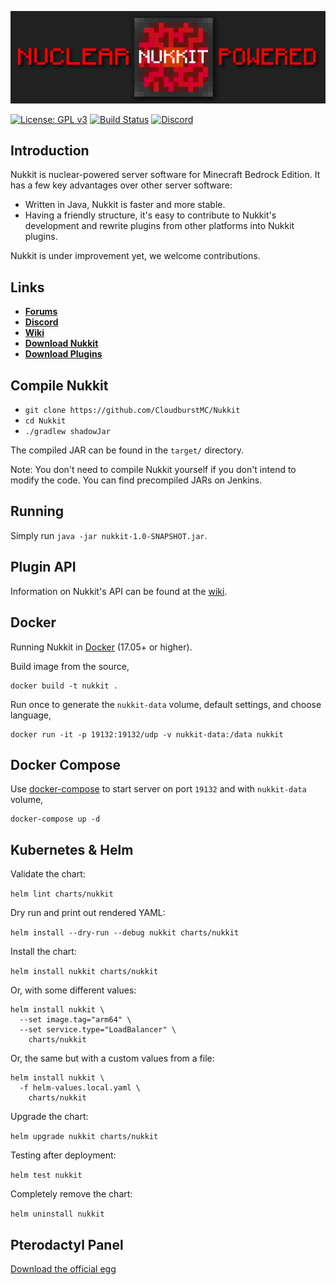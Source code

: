 ![nukkit](.github/images/banner.png)

[![License: GPL v3](https://img.shields.io/badge/License-GPL%20v3-blue.svg)](LICENSE)
[![Build Status](https://ci.nukkitx.com/job/NukkitX/job/Nukkit/job/master/badge/icon)](https://ci.nukkitx.com/job/NukkitX/job/Nukkit/job/master/)
[![Discord](https://img.shields.io/discord/393465748535640064.svg)](https://discord.gg/5PzMkyK)

Introduction
-------------

Nukkit is nuclear-powered server software for Minecraft Bedrock Edition.
It has a few key advantages over other server software:

* Written in Java, Nukkit is faster and more stable.
* Having a friendly structure, it's easy to contribute to Nukkit's development and rewrite plugins from other platforms into Nukkit plugins.

Nukkit is under improvement yet, we welcome contributions.

Links
--------------------

* __[Forums](https://cloudburstmc.org/forums/)__
* __[Discord](https://discord.gg/5PzMkyK)__
* __[Wiki](https://cloudburstmc.org/wiki/nukkit)__
* __[Download Nukkit](https://ci.opencollab.dev/job/NukkitX/job/Nukkit/job/master/)__
* __[Download Plugins](https://cloudburstmc.org/resources/categories/nukkit-plugins.1/)__

Compile Nukkit
-------------
- `git clone https://github.com/CloudburstMC/Nukkit`
- `cd Nukkit`
- `./gradlew shadowJar`

The compiled JAR can be found in the `target/` directory.

Note: You don't need to compile Nukkit yourself if you don't intend to modify the code. You can find precompiled JARs on Jenkins. 

Running
-------------
Simply run `java -jar nukkit-1.0-SNAPSHOT.jar`.

Plugin API
-------------
Information on Nukkit's API can be found at the [wiki](https://nukkitx.com/wiki/nukkit/).

Docker
-------------

Running Nukkit in [Docker](https://www.docker.com/) (17.05+ or higher).

Build image from the source,

```
docker build -t nukkit .
```

Run once to generate the `nukkit-data` volume, default settings, and choose language,

```
docker run -it -p 19132:19132/udp -v nukkit-data:/data nukkit
```
Docker Compose
-------------

Use [docker-compose](https://docs.docker.com/compose/overview/) to start server on port `19132` and with `nukkit-data` volume,

```
docker-compose up -d
```

Kubernetes & Helm
-------------

Validate the chart:

`helm lint charts/nukkit`

Dry run and print out rendered YAML:

`helm install --dry-run --debug nukkit charts/nukkit`

Install the chart:

`helm install nukkit charts/nukkit`

Or, with some different values:

```
helm install nukkit \
  --set image.tag="arm64" \
  --set service.type="LoadBalancer" \
    charts/nukkit
```

Or, the same but with a custom values from a file:

```
helm install nukkit \
  -f helm-values.local.yaml \
    charts/nukkit
```

Upgrade the chart:

`helm upgrade nukkit charts/nukkit`

Testing after deployment:

`helm test nukkit`

Completely remove the chart:

`helm uninstall nukkit`

Pterodactyl Panel
-------------

[Download the official egg](https://raw.githubusercontent.com/parkervcp/eggs/master/game_eggs/minecraft/bedrock/nukkit/egg-nukkit.json)
